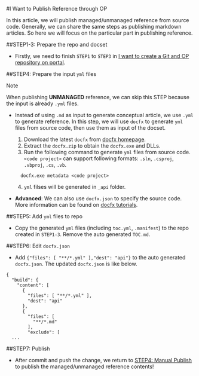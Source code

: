 #I Want to Publish Reference through OP

In this article, we will publish managed/unmanaged reference from source code.
Generally, we can share the same steps as publishing markdown articles. So here we will focus on the particular part in publishing reference.

##STEP1-3: Prepare the repo and docset

- Firstly, we need to finish `STEP1` to `STEP3` in [I want to create a Git and OP repository on portal](https://ppe.msdn.microsoft.com/en-us/openpublishing/docs/specdocs/newrepo).

##STEP4: Prepare the input `yml` files

> [!NOTE]
> When publishing **UNMANAGED** reference, we can skip this STEP because the input is already `.yml` files.

- Instead of using `.md` as input to generate conceptual article, we use `.yml` to generate reference. In this step, we will use `docfx` to generate `yml` files from source code, then use them as input of the docset.
  1. Download the latest `docfx` from [docfx homepage](http://dotnet.github.io/docfx/index.html).  
  2. Extract the `docfx.zip` to obtain the `docfx.exe` and DLLs.
  3. Run the following command to generate `yml` files from source code. `<code project>` can support following formats: `.sln`, `.csproj`, `.vbproj`, `.cs`, `.vb`. 
  ```
    docfx.exe metadata <code project>
  ```
  4. `yml` filses will be generated in `_api` folder.
    
- **Advanced**: We can also use `docfx.json` to specify the source code. More information can be found on [docfx tutorials](http://dotnet.github.io/docfx/tutorial/walkthrough_create_a_docfx_project_2.html#step2-generate-metadata-for-the-c-project). 

##STEP5: Add `yml` files to repo

- Copy the generated `yml` files (including `toc.yml`, `.manifest`) to the repo created in `STEP1-3`. Remove the auto generated `TOC.md`.

##STEP6: Edit `docfx.json`

- Add `{"files": [ "**/*.yml" ],"dest": "api"}` to the auto generated `docfx.json`. The updated `docfx.json` is like below. 

```
{
  "build": {
    "content": [
      {
        "files": [ "**/*.yml" ],
        "dest": "api"
      },
      {
        "files": [
          "**/*.md"
        ],
        "exclude": [
  ...
```
##STEP7: Publish

- After commit and push the change, we return to [STEP4: Manual Publish](https://ppe.msdn.microsoft.com/en-us/openpublishing/docs/specdocs/newrepo?branch=master#step4-manual-publish) to publish the managed/unmanaged reference contents!